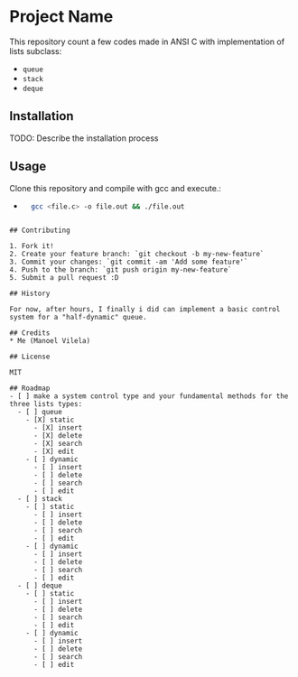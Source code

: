 # Project Name

This repository count a few codes made in ANSI C with implementation of lists subclass:
  * `queue`
  * `stack`
  * `deque`

## Installation

TODO: Describe the installation process

## Usage

Clone this repository and compile with gcc and execute.:
  * ```bash
      gcc <file.c> -o file.out && ./file.out
  ```

## Contributing

1. Fork it!
2. Create your feature branch: `git checkout -b my-new-feature`
3. Commit your changes: `git commit -am 'Add some feature'`
4. Push to the branch: `git push origin my-new-feature`
5. Submit a pull request :D

## History

For now, after hours, I finally i did can implement a basic control system for a "half-dynamic" queue.

## Credits
  * Me (Manoel Vilela)

## License

MIT

## Roadmap
  - [ ] make a system control type and your fundamental methods for the three lists types:
    - [ ] queue
      - [X] static
        - [X] insert
        - [X] delete
        - [X] search
        - [X] edit
      - [ ] dynamic
        - [ ] insert
        - [ ] delete
        - [ ] search
        - [ ] edit
    - [ ] stack
      - [ ] static
        - [ ] insert
        - [ ] delete
        - [ ] search
        - [ ] edit
      - [ ] dynamic
        - [ ] insert
        - [ ] delete
        - [ ] search
        - [ ] edit
    - [ ] deque
      - [ ] static
        - [ ] insert
        - [ ] delete
        - [ ] search
        - [ ] edit
      - [ ] dynamic
        - [ ] insert
        - [ ] delete
        - [ ] search
        - [ ] edit